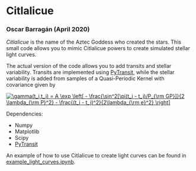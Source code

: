 # Citlalicue

### Oscar Barragán (April 2020)

*_Citlalicue_* is the name of the Aztec Goddess who created the stars. 
This small code allows you to mimic Citlalicue powers to create simulated stellar light curves.

The actual version of the code allows you to add transits and stellar variability. 
Transits are implemented using [PyTransit](https://github.com/hpparvi/PyTransit), 
while the stellar variability is added from samples of a Quasi-Periodic Kernel with covariance given by

<a href="https://www.codecogs.com/eqnedit.php?latex=\gamma(t_i,t_j)&space;=&space;A&space;\exp&space;\left[&space;-&space;\frac{\sin^2[\pi(t_i&space;-&space;t_j)/P_{\rm&space;GP}]}{2&space;\lambda_{\rm&space;P}^2}&space;-&space;\frac{(t_i&space;-&space;t_j)^2}{2\lambda_{\rm&space;e}^2}&space;\right]" target="_blank"><img src="https://latex.codecogs.com/gif.latex?\gamma(t_i,t_j)&space;=&space;A&space;\exp&space;\left[&space;-&space;\frac{\sin^2[\pi(t_i&space;-&space;t_j)/P_{\rm&space;GP}]}{2&space;\lambda_{\rm&space;P}^2}&space;-&space;\frac{(t_i&space;-&space;t_j)^2}{2\lambda_{\rm&space;e}^2}&space;\right]" title="\gamma(t_i,t_j) = A \exp \left[ - \frac{\sin^2[\pi(t_i - t_j)/P_{\rm GP}]}{2 \lambda_{\rm P}^2} - \frac{(t_i - t_j)^2}{2\lambda_{\rm e}^2} \right]" /></a>


Dependencies:

* Numpy
* Matplotlib
* Scipy
* [PyTransit](https://github.com/hpparvi/PyTransit)


An example of how to use Citlalicue to create light curves can be found in 
[example_light_curves.ipynb](https://github.com/oscaribv/citlalicue/blob/master/example_light_curves.ipynb).
